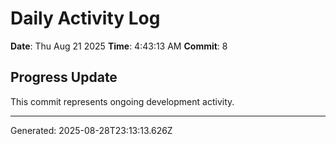 # Daily Activity Log

**Date**: Thu Aug 21 2025
**Time**: 4:43:13 AM
**Commit**: 8

## Progress Update

This commit represents ongoing development activity.

---
Generated: 2025-08-28T23:13:13.626Z
